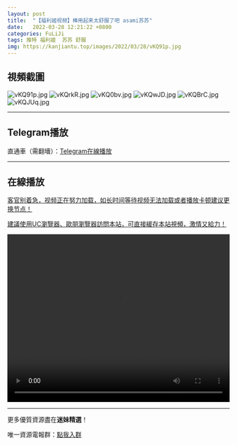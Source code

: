 ```yaml
---
layout: post
title:  "【福利姬视频】棒用起来太舒服了吧 asami苏苏"
date:   2022-03-28 12:21:22 +0800
categories: FuLiJi
tags: 推特 福利姬  苏苏 舒服
img: https://kanjiantu.top/images/2022/03/28/vKQ91p.jpg
---
```



## 視頻截圖

![vKQ91p.jpg](https://kanjiantu.top/images/2022/03/28/vKQ91p.jpg)
![vKQrkR.jpg](https://kanjiantu.top/images/2022/03/28/vKQrkR.jpg)
![vKQ0bv.jpg](https://kanjiantu.top/images/2022/03/28/vKQ0bv.jpg)
![vKQwJD.jpg](https://kanjiantu.top/images/2022/03/28/vKQwJD.jpg)
![vKQBrC.jpg](https://kanjiantu.top/images/2022/03/28/vKQBrC.jpg)
![vKQJUq.jpg](https://kanjiantu.top/images/2022/03/28/vKQJUq.jpg)

* * *
## Telegram播放

直通車（需翻墻）：[Telegram在線播放](https://t.me/mimeijingxuan/274)

* * *
## 在線播放
<u>客官别着急，视频正在努力加载，如长时间等待视频无法加载或者播放卡顿建议更换节点！</u>

<u>建議使用UC瀏覽器、歐朋瀏覽器訪問本站，可直接緩存本站視頻，激情又給力！</u>
<center><video src="https://cdn.publer.io/uploads/videos/623f335ddb27975e38c8a5fd/1400c217ae0e82f083d7f1b8636c6881.mp4" width="100%" height="380px" controls="controls"></video></center>


* * *
更多優質資源盡在**迷妹精選**！

唯一資源電報群：[點我入群](https://t.me/mimeijingxuan)


